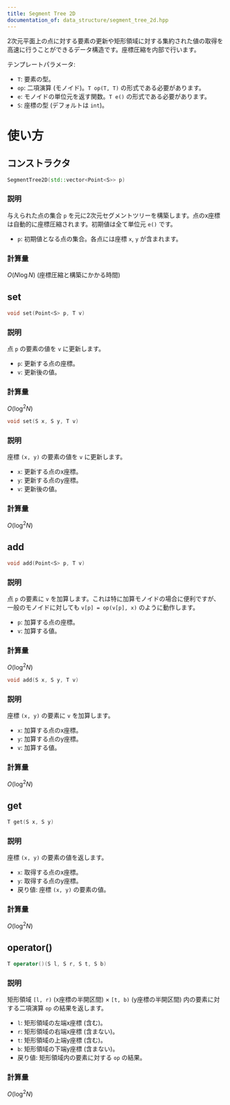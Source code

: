 ```yaml
---
title: Segment Tree 2D
documentation_of: data_structure/segment_tree_2d.hpp
---
```

2次元平面上の点に対する要素の更新や矩形領域に対する集約された値の取得を高速に行うことができるデータ構造です。座標圧縮を内部で行います。

テンプレートパラメータ:
- `T`: 要素の型。
- `op`: 二項演算 (モノイド)。`T op(T, T)` の形式である必要があります。
- `e`: モノイドの単位元を返す関数。`T e()` の形式である必要があります。
- `S`: 座標の型 (デフォルトは `int`)。

# 使い方
## コンストラクタ

```cpp
SegmentTree2D(std::vector<Point<S>> p)
```

### 説明

与えられた点の集合 `p` を元に2次元セグメントツリーを構築します。点のx座標は自動的に座標圧縮されます。初期値は全て単位元 `e()` です。

- `p`: 初期値となる点の集合。各点には座標 `x`, `y` が含まれます。

### 計算量

$O(N \log N)$ (座標圧縮と構築にかかる時間)

## set

```cpp
void set(Point<S> p, T v)
```

### 説明

点 `p` の要素の値を `v` に更新します。

- `p`: 更新する点の座標。
- `v`: 更新後の値。

### 計算量

$O(\log^2 N)$

```cpp
void set(S x, S y, T v)
```

### 説明

座標 `(x, y)` の要素の値を `v` に更新します。

- `x`: 更新する点のx座標。
- `y`: 更新する点のy座標。
- `v`: 更新後の値。

### 計算量

$O(\log^2 N)$

## add

```cpp
void add(Point<S> p, T v)
```

### 説明

点 `p` の要素に `v` を加算します。これは特に加算モノイドの場合に便利ですが、一般のモノイドに対しても `v[p] = op(v[p], x)` のように動作します。

- `p`: 加算する点の座標。
- `v`: 加算する値。

### 計算量

$O(\log^2 N)$

```cpp
void add(S x, S y, T v)
```

### 説明

座標 `(x, y)` の要素に `v` を加算します。

- `x`: 加算する点のx座標。
- `y`: 加算する点のy座標。
- `v`: 加算する値。

### 計算量

$O(\log^2 N)$

## get

```cpp
T get(S x, S y)
```

### 説明

座標 `(x, y)` の要素の値を返します。

- `x`: 取得する点のx座標。
- `y`: 取得する点のy座標。
- 戻り値: 座標 `(x, y)` の要素の値。

### 計算量

$O(\log^2 N)$

## operator()

```cpp
T operator()(S l, S r, S t, S b)
```

### 説明

矩形領域 `[l, r)` (x座標の半開区間) $\times$ `[t, b)` (y座標の半開区間) 内の要素に対する二項演算 `op` の結果を返します。

- `l`: 矩形領域の左端x座標 (含む)。
- `r`: 矩形領域の右端x座標 (含まない)。
- `t`: 矩形領域の上端y座標 (含む)。
- `b`: 矩形領域の下端y座標 (含まない)。
- 戻り値: 矩形領域内の要素に対する `op` の結果。

### 計算量

$O(\log^2 N)$
